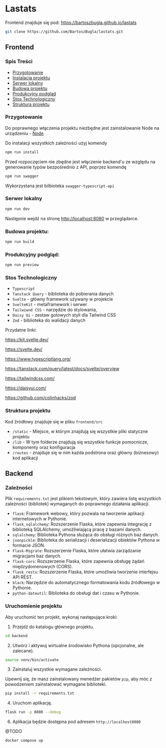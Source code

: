 # Lastats

Frontend znajduje się pod:
https://bartoszbugla.github.io/lastats

```bash
git clone https://github.com/BartoszBugla/lastats.git
```

## Frontend

### Spis Treści

- [Przygotowanie](#przygotowanie)
- [Instalacja projektu](#instalacja-projektu)
- [Serwer lokalny](#serwer-lokalny)
- [Budowa projektu](#budowa-projektu)
- [Produkcyjny podgląd](#produkcyjny-podgląd)
- [Stos Technologiczny](#stos-technologiczny)
- [Struktura projektu ](#struktura-projektu)

### Przygotowanie

Do poprawnego włączenia projektu niezbędne jest zainstalowanie Node na urządzeniu - [Node](https://nodejs.org/en)

Do instalacji wszystkich zależności użyj komendy

```bash
npm run install
```

Przed rozpoczęciem nie zbędne jest włączenie backend'u ze względu na generowanie typów bezpośrednio z API, poprzez komendę

```bash
npm run swagger
```

Wykorzystana jest bilbioteka `swagger-typescript-api`

### Serwer lokalny

```bash
npm run dev
```

Następnie wejdź na stronę [http://localhost:8080](http://localhost:8080) w przeglądarce.

### Budowa projektu:

```bash
npm run build
```

### Produkcyjny podgląd:

```bash
npm run preview
```

### Stos Technologiczny

- `Typescript`
- `Tanstack Query` - biblioteka do pobierania danych
- `Svelte` - główny framework używany w projekcie
- `SvelteKit` - metaframework i serwer
- `Tailwiwnd CSS` - narzędzie do stylowania,
- `Daisy Ui` - zestaw gotowych styli dla Tailwind CSS
- `Zod` - biblioteka do walidacji danych

Przydatne linki:

https://kit.svelte.dev/

https://svelte.dev/

https://www.typescriptlang.org/

https://tanstack.com/query/latest/docs/svelte/overview

https://tailwindcss.com/

https://daisyui.com/

https://github.com/colinhacks/zod

### Struktura projektu

Kod źródłowy znajduje się w pliku `frontend/src`

- `/static` - Miejsce, w którym znajdują się wszystkie pliki statyczne projektu
- `/lib` - W tym folderze znajdują się wszystkie funkcje pomocnicze, komponenty oraz konfiguracja
- `/routes` - znajduje się w nim każda podstrona oraz główny (biznesowy) kod aplikacji

## Backend

### Zależności

Plik `requirements.txt` jest plikiem tekstowym, który zawiera listę wszystkich zależności (bibliotek) wymaganych do poprawnego działania aplikacji.

- `flask`: Framework webowy, który pozwala na tworzenie aplikacji internetowych w Pythonie.
- `flask_sqlalchemy`: Rozszerzenie Flaska, które zapewnia integrację z biblioteką SQLAlchemy, umożliwiającą pracę z bazami danych.
- `sqlalchemy`: Biblioteka Pythona służąca do obsługi różnych baz danych.
- `jsonpickle`: Biblioteka do serializacji i deserializacji obiektów Pythona w formacie JSON.
- `Flask-Migrate`: Rozszerzenie Flaska, które ułatwia zarządzanie migracjami baz danych.
- `flask-cors`: Rozszerzenie Flaska, które zapewnia obsługę żądań międzydomenowych (CORS).
- `flask_restx`: Rozszerzenie Flaska, które umożliwia tworzenie interfejsu API REST.
- `black`: Narzędzie do automatycznego formatowania kodu źródłowego w Pythonie.
- `python-dateutil`: Biblioteka do obsługi dat i czasu w Pythonie.

### Uruchomienie projektu

Aby uruchomić ten projekt, wykonaj następujące kroki:

1. Przejdź do katalogu głównego projektu.

```bash
cd backend
```

2. Utwórz i aktywuj wirtualne środowisko Pythona (opcjonalne, ale zalecane).

```bash
source venv/bin/activate
```

3. Zainstaluj wszystkie wymagane zależności.

Upewnij się, że masz zainstalowany menedżer pakietów `pip`, aby móc z powodzeniem zainstalować wymagane biblioteki.

```bash
pip install -r requirements.txt
```

4. Uruchom aplikację.

```bash
flask run -p 8080 --debug
```

6. Aplikacja będzie dostępna pod adresem `http://localhost8080`

@TODO

```console
docker compose up
```
